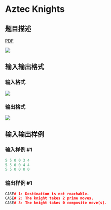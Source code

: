 # Aztec Knights

## 题目描述

[problemUrl]: https://uva.onlinejudge.org/index.php?option=com_onlinejudge&Itemid=8&category=16&page=show_problem&problem=1404

[PDF](https://uva.onlinejudge.org/external/104/p10463.pdf)

![](https://cdn.luogu.com.cn/upload/vjudge_pic/UVA10463/dc5c16df0ef9ec08e8cfd9c9bc63c09cabaa5415.png)

## 输入输出格式

### 输入格式

![](https://cdn.luogu.com.cn/upload/vjudge_pic/UVA10463/54ceca5ed5b1b936b8ce88546eaa60ed5d7b107f.png)

### 输出格式

![](https://cdn.luogu.com.cn/upload/vjudge_pic/UVA10463/f1329a04f4fb3264c998796f9f7bb2673a624556.png)

## 输入输出样例

### 输入样例 #1

```cpp
5 5 0 0 3 4
5 5 0 0 4 4
5 5 0 0 0 0
```


### 输出样例 #1

```cpp
CASE# 1: Destination is not reachable.
CASE# 2: The knight takes 2 prime moves.
CASE# 3: The knight takes 0 composite move(s).
```


